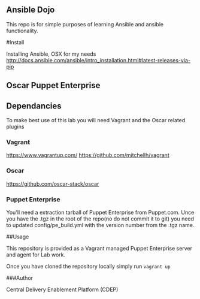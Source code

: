 Ansible Dojo
------------

This repo is for simple purposes of learning Ansible and ansible functionality.

#Install

Installing Ansible, OSX for my needs http://docs.ansible.com/ansible/intro_installation.html#latest-releases-via-pip


Oscar Puppet Enterprise
----------------------------

## Dependancies
To make best use of this lab you will need Vagrant and the Oscar related plugins

### Vagrant
https://www.vagrantup.com/
https://github.com/mitchellh/vagrant

### Oscar
https://github.com/oscar-stack/oscar

### Puppet Enterprise
You'll need a extraction tarball of Puppet Enterprise from Puppet.com.
Unce you have the .tgz in the root of the repo(no do not commit it to git) you need to updated config/pe_build.yml with the version number from the .tgz name.

##Usage

This repository is provided as a Vagrant managed Puppet Enterprise server and agent for Lab work.

Once you have cloned the repository locally simply run `vagrant up`


###Author

Central Delivery Enablement Platform (CDEP)

